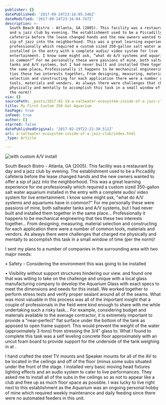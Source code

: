 ```yaml
---
publisher: {}
datePublished: '2017-09-24T23:16:05.546Z'
dateModified: '2017-09-24T23:16:04.747Z'
description: >-
  South Beach Bistro - Atlanta, GA (2005). This facility was a restaurant by day
  and a jazz club by evening. The establishment used to be a Piccadilly
  cafeteria before the lease changed hands and the new owners wanted to offer a
  sip of jazz into the neighborhood. This was a great learning experience for me
  professionally which required a custom sized 350-gallon salt water aquarium
  installed in the entry with a complete audio/ video system for live
  entertainment. I know some might ask, “what do A/V systems and aquariums have
  in common?” For me personally these were passions of mine, both saltwater
  tanks and A/V systems, but I had never built and installed them together in
  the same place… Professionally it happens to be mechanical engineering that
  ties these two interests together… From designing, measuring, material
  selection and constructing for each application there were a number of common
  tools, materials and vendors. As always there were challenges that charged me
  physically and mentally to accomplish this task in a small window of time (per
  the norm)!
via: {}
sourcePath: _posts/2017-02-19-a-saltwater-ecosystem-inside-of-a-jazz-club.md
title: My First Custom 350 Gal Aquarium
hasPage: true
inFeed: true
author: []
starred: false
datePublishedOriginal: '2017-02-19T22:22:30.511Z'
url: a-saltwater-ecosystem-inside-of-a-jazz-club/index.html
_type: Article

---
```

![with custom A/V install](https://the-grid-user-content.s3-us-west-2.amazonaws.com/5d281a6d-e0ef-435f-8053-04d552db2ed8.jpg)

South Beach Bistro - Atlanta, GA (2005). This facility was a restaurant by day and a jazz club by evening. The establishment used to be a Piccadilly cafeteria before the lease changed hands and the new owners wanted to offer a sip of jazz into the neighborhood. This was a great learning experience for me professionally which required a custom sized 350-gallon salt water aquarium installed in the entry with a complete audio/ video system for live entertainment. I know some might ask, "what do A/V systems and aquariums have in common?" For me personally these were passions of mine, both saltwater tanks and A/V systems, but I had never built and installed them together in the same place... Professionally it happens to be mechanical engineering that ties these two interests together... From designing, measuring, material selection and constructing for each application there were a number of common tools, materials and vendors. As always there were challenges that charged me physically and mentally to accomplish this task in a small window of time (per the norm)!

I sent my plans to a number of companies in the surrounding area with two major needs:

• Safety - Considering the environment this was going to be installed

• Visibility without support structures hindering our view. and found one that was willing to take on the challenge and unique with a local glass manufacturing company to develop the Aquarium Glass with exact specs to meet the dimensions and needs for this install. We worked together to perform stress tests and verify proper sealant around all of the seams. What was most valuable in this process was all of the important insight that a couple of professionals in the field were kind enough to share with me while undertaking such a risky task... For example, considering budget and materials available to the average contractor, it is extremely important to provide a "near-perfect" flat surface under the bottom of the tank as apposed to open frame support. This would prevent the weight of the water (approximately 3-tons) from stressing the 3/4" glass to. What I found to complete this task was a self leveling concrete floor approximately with an uncut foam board to provide support for the underside of the tank weighing in at .

I hand crafted the steel TV mounts and Speaker mounts for all of the AV to be located in the ceilings and off of the floor (minus some subs situated under the front of the stage. I installed very basic moving head fixtures lighting effects and an audio system to cater to live performances. They asked me to install all of the subs in the ceilings so as not to appear like a club and free up as much floor space as possible. I was lucky to live right next to this establishment as the Aquarium was an ongoing personal hobby of mine which required weekly maintenance and daily feeding since there were no automated feeders in this unit.